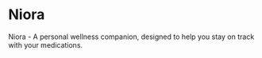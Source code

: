 # Niora
Niora - A personal wellness companion, designed to help you stay on track with your medications.
